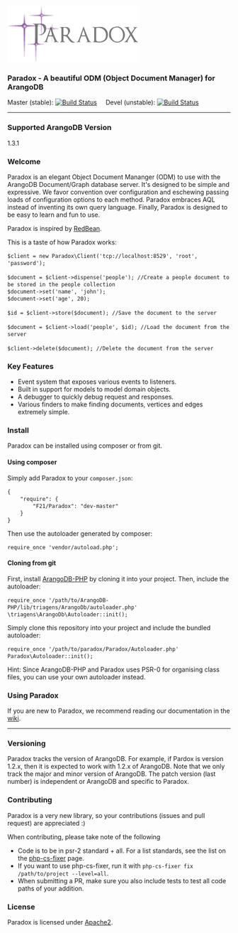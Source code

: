 ![Paradox Logo](assets/logo.png)

### Paradox - A beautiful ODM (Object Document Manager) for ArangoDB


Master (stable): [![Build Status](https://travis-ci.org/F21/Paradox.png?branch=master)](https://travis-ci.org/F21/Paradox)
&nbsp;&nbsp;&nbsp;&nbsp;Devel (unstable): [![Build Status](https://travis-ci.org/F21/Paradox.png?branch=devel)](https://travis-ci.org/F21/Paradox)

----------------------------------------------------------------------------

### Supported ArangoDB Version
1.3.1

### Welcome
Paradox is an elegant Object Document Mananger (ODM) to use with the ArangoDB Document/Graph database server. It's designed
to be simple and expressive. We favor convention over configuration and eschewing passing loads of configuration options
to each method. Paradox embraces AQL instead of inventing its own query language. Finally, Paradox is designed to be easy to
learn and fun to use.

Paradox is inspired by [RedBean](https://github.com/gabordemooij/redbean).

This is a taste of how Paradox works:

    $client = new Paradox\Client('tcp://localhost:8529', 'root', 'password');
    
    $document = $client->dispense('people'); //Create a people document to be stored in the people collection
    $document->set('name', 'john');
    $document->set('age', 20);
    
    $id = $client->store($document); //Save the document to the server
    
    $document = $client->load('people', $id); //Load the document from the server
    
    $client->delete($document); //Delete the document from the server

### Key Features
* Event system that exposes various events to listeners.
* Built in support for models to model domain objects.
* A debugger to quickly debug request and responses.
* Various finders to make finding documents, vertices and edges extremely simple.

### Install
Paradox can be installed using composer or from git.

#### Using composer
Simply add Paradox to your `composer.json`:

    {
        "require": {
            "F21/Paradox": "dev-master"
        }
    }
    
Then use the autoloader generated by composer:

    require_once 'vendor/autoload.php';

#### Cloning from git
First, install [ArangoDB-PHP](https://github.com/triAGENS/ArangoDB-PHP) by cloning it into your project. Then, include
the autoloader:

    require_once '/path/to/ArangoDB-PHP/lib/triagens/ArangoDb/autoloader.php'
    \triagens\ArangoDb\Autoloader::init();

Simply clone this repository into your project and include the bundled autoloader:

    require_once '/path/to/paradox/Paradox/Autoloader.php'
    Paradox\Autoloader::init();
    
Hint: Since ArangoDB-PHP and Paradox uses PSR-0 for organising class files, you can use your own autoloader instead.

### Using Paradox
If you are new to Paradox, we recommend reading our documentation in the [wiki](https://github.com/F21/Paradox/wiki).

----------------------------------------------------------------------------

### Versioning
Paradox tracks the version of ArangoDB. For example, if Pardox is version 1.2.x, then it is expected to work with 1.2.x of ArangoDB.
Note that we only track the major and minor version of ArangoDB. The patch version (last number) is independent or ArangoDB and specific to Paradox.

### Contributing
Paradox is a very new library, so your contributions (issues and pull request) are appreciated :)

When contributing, please take note of the following
* Code is to be in psr-2 standard + all. For a list standards, see the list on the [php-cs-fixer](https://github.com/fabpot/PHP-CS-Fixer) page.
* If you want to use php-cs-fixer, run it with `php-cs-fixer fix /path/to/project --level=all`.
* When submitting a PR, make sure you also include tests to test all code paths of your addition. 

### License
Paradox is licensed under [Apache2](http://www.apache.org/licenses/LICENSE-2.0.html).
    
